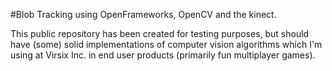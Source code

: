 #Blob Tracking
using OpenFrameworks, OpenCV and the kinect.

This public repository has been created for testing purposes, but should have (some) solid implementations of computer vision algorithms  which I'm using at Virsix Inc. in end user products (primarily fun multiplayer games).
